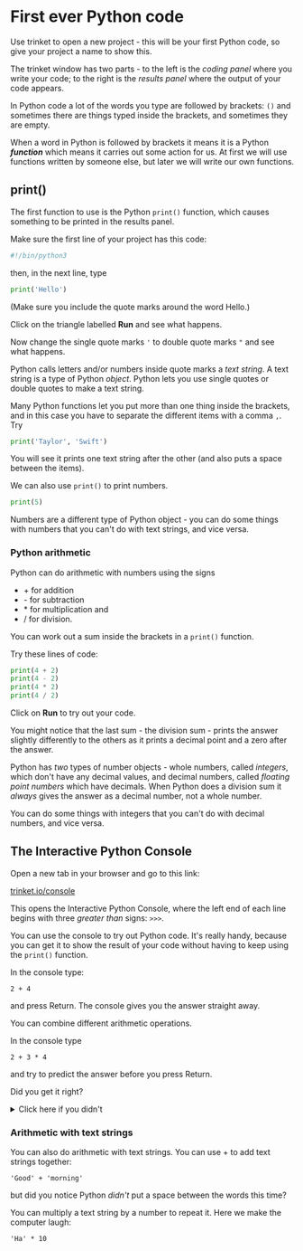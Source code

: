 # First ever Python code

Use trinket to open a new project - this will be your first Python code, so give your project a name to show this.

The trinket window has two parts - to the left is the *coding panel* where you write your code; to the right is the *results panel* where the output of your code appears.

In Python code a lot of the words you type are followed by brackets: ```()``` and sometimes there are things typed inside the brackets, and sometimes they are empty.

When a word in Python is followed by brackets it means it is a Python ***function*** which means it carries out some action for us. At first we will use functions written by someone else, but later we will write our own functions.

## print()

The first function to use is the Python ```print()``` function, which causes something to be printed in the results panel.

Make sure the first line of your project has this code:

``` python
#!/bin/python3
```

then, in the next line, type

``` python
print('Hello')
```

(Make sure you include the quote marks around the word Hello.)

Click on the triangle labelled **Run** and see what happens.

Now change the single quote marks ```'``` to double quote marks ```"``` and see what happens.

Python calls letters and/or numbers inside quote marks a *text string*. A text string is a type of Python *object*. Python lets you use single quotes or double quotes to make a text string. 

Many Python functions let you put more than one thing inside the brackets, and in this case you have to separate the different items with a comma ```,```. Try

``` python
print('Taylor', 'Swift')
```

You will see it prints one text string after the other (and also puts a space between the items).

We can also use ```print()``` to print numbers. 

``` python
print(5)
```

Numbers are a different type of Python object - you can do some things with numbers that you can't do with text strings, and vice versa.

### Python arithmetic

Python can do arithmetic with numbers using the signs

- \+ for addition
- \- for subtraction
- \* for multiplication and
- \/ for division.

You can work out a sum inside the brackets in a ```print()``` function.

Try these lines of code:

```python
print(4 + 2)
print(4 - 2)
print(4 * 2)
print(4 / 2)
```

Click on **Run** to try out your code.

You might notice that the last sum  - the division sum - prints the answer slightly differently to the others as it prints a decimal point and a zero after the answer.

Python has *two* types of number objects - whole numbers, called *integers*, which don't have any decimal values, and decimal numbers, called *floating point numbers* which have decimals. When Python does a division sum it *always* gives the answer as a decimal number, not a whole number.

You can do some things with integers that you can't do with decimal numbers, and vice versa.

## The Interactive Python Console

Open a new tab in your browser and go to this link:

[trinket.io/console](https://trinket.io/console)

This opens the Interactive Python Console, where the left end of each line begins with three *greater than* signs: ```>>>```.

You can use the console to try out Python code. It's really handy, because you can get it to show the result of your code without having to keep using the ```print()``` function.

In the console type:

```
2 + 4
```

and press Return. The console gives you the answer straight away.

You can combine different arithmetic operations.

In the console type

```
2 + 3 * 4
```

and try to predict the answer before you press Return.

Did you get it right? 

<details><summary>Click here if you didn't</summary>

<p></p>
If you thought the answer would be 20 you may have forgotten the rule BODMAS which tells you that you have to do multiplication <i>before</i> the addition.
<p></p>
How could you add a left and a right bracket to the sum so that the answer <i>would</i> be 20?
<p></p>
  
</details>

### Arithmetic with text strings

You can also do arithmetic with text strings. You can use + to add text strings together:

```
'Good' + 'morning'
```

but did you notice Python *didn't* put a space between the words this time?

You can multiply a text string by a number to repeat it. Here we make the computer laugh:

```
'Ha' * 10
```


